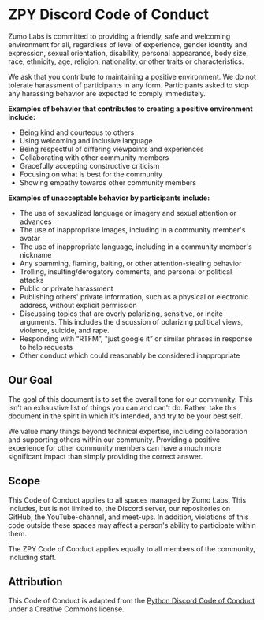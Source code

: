
ZPY Discord Code of Conduct
===========================

Zumo Labs is committed to providing a friendly, safe and welcoming environment for all, regardless of level of experience, gender identity and expression, sexual orientation, disability, personal appearance, body size, race, ethnicity, age, religion, nationality, or other traits or characteristics.



We ask that you contribute to maintaining a positive environment. We do not tolerate harassment of participants in any form. Participants asked to stop any harassing behavior are expected to comply immediately.



**Examples of behavior that contributes to creating a positive environment include:**

* Being kind and courteous to others
* Using welcoming and inclusive language
* Being respectful of differing viewpoints and experiences
* Collaborating with other community members
* Gracefully accepting constructive criticism
* Focusing on what is best for the community
* Showing empathy towards other community members



**Examples of unacceptable behavior by participants include:**

* The use of sexualized language or imagery and sexual attention or advances
* The use of inappropriate images, including in a community member's avatar
* The use of inappropriate language, including in a community member's nickname
* Any spamming, flaming, baiting, or other attention-stealing behavior
* Trolling, insulting/derogatory comments, and personal or political attacks
* Public or private harassment
* Publishing others' private information, such as a physical or electronic address, without explicit permission
* Discussing topics that are overly polarizing, sensitive, or incite arguments. This includes the discussion of polarizing political views, violence, suicide, and rape.
* Responding with “RTFM”, "just google it” or similar phrases in response to help requests
* Other conduct which could reasonably be considered inappropriate



Our Goal
------------

The goal of this document is to set the overall tone for our community. This isn’t an exhaustive list of things you can and can't do. Rather, take this document in the spirit in which it’s intended, and try to be your best self.



We value many things beyond technical expertise, including collaboration and supporting others within our community. Providing a positive experience for other community members can have a much more significant impact than simply providing the correct answer.



Scope
------------

This Code of Conduct applies to all spaces managed by Zumo Labs. This includes, but is not limited to, the Discord server, our repositories on GitHub, the YouTube-channel, and meet-ups. In addition, violations of this code outside these spaces may affect a person's ability to participate within them.



The ZPY Code of Conduct applies equally to all members of the community, including staff.



Attribution
------------

This Code of Conduct is adapted from the [Python Discord Code of Conduct](https://pythondiscord.com/pages/code-of-conduct/) under a Creative Commons license.

